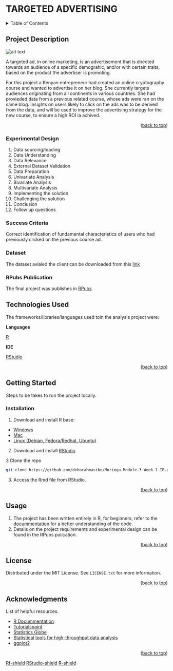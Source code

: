 # TARGETED ADVERTISING

<!-- PROJECT SHIELDS -->




<!-- TABLE OF CONTENTS -->
<details>
  <summary>Table of Contents</summary>
  <ol>
    <li>
      <a href="#project-description">Project Description</a>
      <ul>
        <li><a href="#built-with">Experimental Design</a></li>
        <li><a href="#built-with">Success Criteria</a></li>
        <li><a href="#built-with">Dataset</a></li>
        <li><a href="#built-with">RPubs Publication</a></li>
      </ul>
    </li>
    <li><a href="#built-with">Technologies Used</a></li>
    <li>
      <a href="#getting-started">Getting Started</a>
      <ul>
        <li><a href="#installation">Installation</a></li>
      </ul>
    </li>
    <li><a href="#usage">Usage</a></li>
    <li><a href="#license">License</a></li>
    <li><a href="#acknowledgments">Acknowledgments</a></li>
  </ol>
</details>



<!-- PROJECT DESCRIPTION -->
## Project Description

![alt text](https://davehortonads.com/wp-content/uploads/2020/01/targeted-advertising.jpg)

A targeted ad, in online marketing, is an advertisement that is directed towards an audience of a specific demograhic, and/or with certain traits, based on the product the advertiser is promoting. 

For this project a Kenyan entrepreneur had created an online cryptography course and wanted to advertise it on her blog. She currently targets audiences originating from all continents in various countries. She had provieded data from a previous related course, whose ads were ran on the same blog. Insights on users likely to click on the ads was to be derived from the data, and will be used to improve the advertising strategy for the new course, to ensure a high ROI ia achived. 

<p align="right">(<a href="#top">back to top</a>)</p>

### Experimental Design

1. Data sourcing/loading 
2. Data Understanding 
3. Data Relevance
4. External Dataset Validation
5. Data Preparation
6. Univariate Analysis
7. Bivariate Analysis
8. Multivariate Analysis
9. Implementing the solution
10. Challenging the solution
11. Conclusion
12. Follow up questions

### Success Criteria

Correct identification of fundamental characteristics of users who had previously clicked on the previous course ad.

### Dataset

The dataset avialed the client can be downloaded from this [link](http://bit.ly/IPAdvertisingData)

### RPubs Publication

The final project was publishes in [RPubs](http://rpubs.com/deborah_masibo/908054)

<!-- TECHNOLOGIES USED -->

## Technologies Used

The frameworks/libraries/languages used toin the analysis project were: 

**Languages**

[R](https://www.rdocumentation.org/)

**IDE**

[RStudio](https://www.rstudio.com/)


<p align="right">(<a href="#top">back to top</a>)</p>



<!-- GETTING STARTED -->

## Getting Started

Steps to be takes to run the project locally.

### Installation

1. Download and install R base:
* [Windows](https://cran.r-project.org/bin/windows/base/)
* [Mac](https://cran.r-project.org/bin/macosx/)
* [Linux (Debian, Fedora/Redhat, Ubuntu)](https://cran.r-project.org/)

2. Download and install [RStudio](https://www.rstudio.com/products/rstudio/download/)
 
3 Clone the repo
   ```sh
   git clone https://github.com/deborahmasibo/Moringa-Module-3-Week-1-IP.git
   ```
3. Access the Rmd file from RStudio.

<p align="right">(<a href="#top">back to top</a>)</p>



<!-- USAGE EXAMPLES -->
## Usage

1. The project has been written entirely in R, for beginners, refer to the [docummentation](https://www.rdocumentation.org/) for a better understanding of the code.
2. Details on the project requirements and experimental design can be found in the RPubs pulication.

<p align="right">(<a href="#top">back to top</a>)</p>




<!-- LICENSE -->
## License

Distributed under the MIT License. See `LICENSE.txt` for more information.

<p align="right">(<a href="#top">back to top</a>)</p>




<!-- ACKNOWLEDGMENTS -->
## Acknowledgments
List of helpful resources.

* [R Docummentation](https://www.rdocumentation.org/)
* [Tutorialspoint](https://www.tutorialspoint.com/r/index.htm)
* [Statistics Globe](https://statisticsglobe.com/r-programming-language)
* [Statistical tools for high-throughput data analysis](http://www.sthda.com/english/wiki/ggplot2-essentials)
* [ggplot2](https://ggplot2.tidyverse.org/)
<p align="right">(<a href="#top">back to top</a>)</p>



<!-- MARKDOWN LINKS & IMAGES -->
<!-- https://www.markdownguide.org/basic-syntax/#reference-style-links -->
[Rf-shield](https://img.shields.io/badge/R-276DC3?style=for-the-badge&logo=r&logoColor=white)
[RStudio-shield](https://img.shields.io/badge/RStudio-75AADB?style=for-the-badge&logo=RStudio&logoColor=white)
[R-shield](	https://img.shields.io/badge/R-276DC3?style=for-the-badge&logo=r&logoColor=white)


